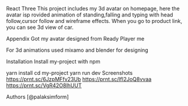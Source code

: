 React Three
This project includes my 3d avatar on homepage, here the avatar isp rovided animation of standing,falling and typing with head follow,cursor follow and wireframe effects. When you go to product link, you can see 3d view of car.

Appendix
Got my avatar designed from Ready Player me

For 3d animations used mixamo and blender for designing

Installation
Install my-project with npm

  yarn install
  cd my-project
  yarn run dev
Screenshots
https://prnt.sc/6JzpMFfv23Ub https://prnt.sc/lfI2JoQ8vvaa https://prnt.sc/VgR42O8lhUUT

Authors
[@palaksimform]
